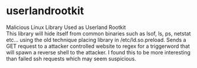 # userlandrootkit
Malicious Linux Library Used as Userland Rootkit</br>
This library will hide itself from common binaries such as lsof, ls, ps, netstat etc... using the old technique placing library in /etc/ld.so.preload.
Sends a GET request to a attacker controlled website to regex for a triggerword that will spawn a reverse shell to the attacker.
I found this to be more interesting than failed ssh requests which may seem suspicious.

